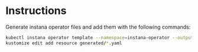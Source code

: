 # Instructions

Generate instana operator files and add them with the following commands:

```bash
kubectl instana operator template --namespace=instana-operator --output-dir generated
kustomize edit add resource generated/*.yaml 
```
